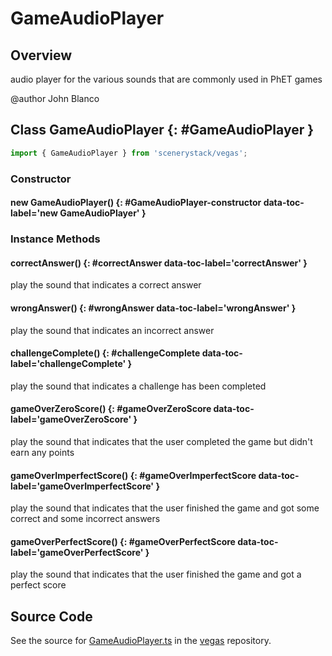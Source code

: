 # GameAudioPlayer

## Overview

audio player for the various sounds that are commonly used in PhET games

@author John Blanco

## Class GameAudioPlayer {: #GameAudioPlayer }


```js
import { GameAudioPlayer } from 'scenerystack/vegas';
```
### Constructor

#### new GameAudioPlayer() {: #GameAudioPlayer-constructor data-toc-label='new GameAudioPlayer' }

### Instance Methods

#### correctAnswer() {: #correctAnswer data-toc-label='correctAnswer' }

play the sound that indicates a correct answer

#### wrongAnswer() {: #wrongAnswer data-toc-label='wrongAnswer' }

play the sound that indicates an incorrect answer

#### challengeComplete() {: #challengeComplete data-toc-label='challengeComplete' }

play the sound that indicates a challenge has been completed

#### gameOverZeroScore() {: #gameOverZeroScore data-toc-label='gameOverZeroScore' }

play the sound that indicates that the user completed the game but didn't earn any points

#### gameOverImperfectScore() {: #gameOverImperfectScore data-toc-label='gameOverImperfectScore' }

play the sound that indicates that the user finished the game and got some correct and some incorrect answers

#### gameOverPerfectScore() {: #gameOverPerfectScore data-toc-label='gameOverPerfectScore' }

play the sound that indicates that the user finished the game and got a perfect score



## Source Code

See the source for [GameAudioPlayer.ts](https://github.com/phetsims/vegas/blob/main/js/GameAudioPlayer.ts) in the [vegas](https://github.com/phetsims/vegas) repository.
